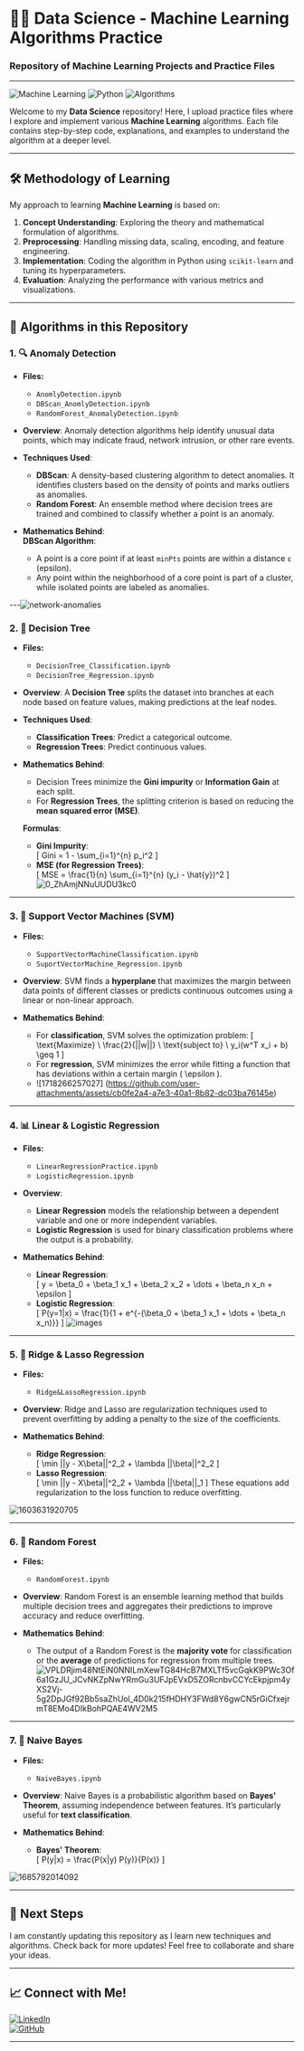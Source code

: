 # 🧑‍💻 **Data Science - Machine Learning Algorithms Practice**  
### Repository of Machine Learning Projects and Practice Files  
---
![Machine Learning](https://img.shields.io/badge/Machine%20Learning-Practice%20Files-orange) ![Python](https://img.shields.io/badge/Python-Code-blue) ![Algorithms](https://img.shields.io/badge/Algorithms-Learner-yellow)

Welcome to my **Data Science** repository! Here, I upload practice files where I explore and implement various **Machine Learning** algorithms. Each file contains step-by-step code, explanations, and examples to understand the algorithm at a deeper level.

---

## 🛠️ **Methodology of Learning**  
My approach to learning **Machine Learning** is based on:

1. **Concept Understanding**: Exploring the theory and mathematical formulation of algorithms.
2. **Preprocessing**: Handling missing data, scaling, encoding, and feature engineering.
3. **Implementation**: Coding the algorithm in Python using `scikit-learn` and tuning its hyperparameters.
4. **Evaluation**: Analyzing the performance with various metrics and visualizations.

---

## 📂 **Algorithms in this Repository**

### 1. 🔍 **Anomaly Detection**  
- **Files:**  
  - `AnomlyDetection.ipynb`  
  - `DBScan_AnomlyDetection.ipynb`  
  - `RandomForest_AnomalyDetection.ipynb`
  
- **Overview**: Anomaly detection algorithms help identify unusual data points, which may indicate fraud, network intrusion, or other rare events.
  
- **Techniques Used**:  
  - **DBScan**: A density-based clustering algorithm to detect anomalies. It identifies clusters based on the density of points and marks outliers as anomalies.
  - **Random Forest**: An ensemble method where decision trees are trained and combined to classify whether a point is an anomaly.

- **Mathematics Behind**:  
  **DBScan Algorithm**:  
  - A point is a core point if at least `minPts` points are within a distance `ε` (epsilon).
  - Any point within the neighborhood of a core point is part of a cluster, while isolated points are labeled as anomalies.



---![network-anomalies](https://github.com/user-attachments/assets/a2aa825c-1f7e-4954-a7f2-7065bf0f87ce)


### 2. 🌳 **Decision Tree**  
- **Files:**  
  - `DecisionTree_Classification.ipynb`  
  - `DecisionTree_Regression.ipynb`

- **Overview**: A **Decision Tree** splits the dataset into branches at each node based on feature values, making predictions at the leaf nodes.

- **Techniques Used**:  
  - **Classification Trees**: Predict a categorical outcome.
  - **Regression Trees**: Predict continuous values.

- **Mathematics Behind**:  
  - Decision Trees minimize the **Gini impurity** or **Information Gain** at each split.
  - For **Regression Trees**, the splitting criterion is based on reducing the **mean squared error (MSE)**.

  **Formulas**:  
  - **Gini Impurity**:  
    \[
    Gini = 1 - \sum_{i=1}^{n} p_i^2
    \]
  - **MSE (for Regression Trees)**:  
    \[
    MSE = \frac{1}{n} \sum_{i=1}^{n} (y_i - \hat{y})^2
    \]
![0_ZhAmjNNuUUDU3kc0](https://github.com/user-attachments/assets/95d64432-0e25-44ca-a259-24bec2b82a20)


---

### 3. 🤖 **Support Vector Machines (SVM)**  
- **Files:**  
  - `SupportVectorMachineClassification.ipynb`  
  - `SuportVectorMachine_Regression.ipynb`

- **Overview**: SVM finds a **hyperplane** that maximizes the margin between data points of different classes or predicts continuous outcomes using a linear or non-linear approach.

- **Mathematics Behind**:  
  - For **classification**, SVM solves the optimization problem:
    \[
    \text{Maximize} \ \frac{2}{||w||} \ \text{subject to} \ y_i(w^T x_i + b) \geq 1
    \]
  - For **regression**, SVM minimizes the error while fitting a function that has deviations within a certain margin \( \epsilon \).
  - ![1718266257027]
  (https://github.com/user-attachments/assets/cb0fe2a4-a7e3-40a1-8b82-dc03ba76145e)


---

### 4. 📊 **Linear & Logistic Regression**  
- **Files:**  
  - `LinearRegressionPractice.ipynb`  
  - `LogisticRegression.ipynb`

- **Overview**:  
  - **Linear Regression** models the relationship between a dependent variable and one or more independent variables.
  - **Logistic Regression** is used for binary classification problems where the output is a probability.

- **Mathematics Behind**:  
  - **Linear Regression**:  
    \[
    y = \beta_0 + \beta_1 x_1 + \beta_2 x_2 + \dots + \beta_n x_n + \epsilon
    \]
  - **Logistic Regression**:  
    \[
    P(y=1|x) = \frac{1}{1 + e^{-(\beta_0 + \beta_1 x_1 + \dots + \beta_n x_n)}}
    \]
![images](https://github.com/user-attachments/assets/f8a1181f-d6a8-4430-a386-13f5017c6643)



---

### 5. 🧮 **Ridge & Lasso Regression**  
- **Files:**  
  - `Ridge&LassoRegression.ipynb`

- **Overview**: Ridge and Lasso are regularization techniques used to prevent overfitting by adding a penalty to the size of the coefficients.

- **Mathematics Behind**:  
  - **Ridge Regression**:  
    \[
    \min ||y - X\beta||^2_2 + \lambda ||\beta||^2_2
    \]
  - **Lasso Regression**:  
    \[
    \min ||y - X\beta||^2_2 + \lambda ||\beta||_1
    \]
  These equations add regularization to the loss function to reduce overfitting.

![1603631920705](https://github.com/user-attachments/assets/19ef5d86-f532-4987-b2c3-43a4856493ae)


---

### 6. 🌲 **Random Forest**  
- **Files:**  
  - `RandomForest.ipynb`

- **Overview**: Random Forest is an ensemble learning method that builds multiple decision trees and aggregates their predictions to improve accuracy and reduce overfitting.

- **Mathematics Behind**:  
  - The output of a Random Forest is the **majority vote** for classification or the **average** of predictions for regression from multiple trees.
![VPLDRjim48NtEiN0NNILmXewTG84HcB7MXLTf5vcGqkK9PWc3Of6a1GzJU_JCvNKZpNwYRmGu3UFJpEVxD5ZORcnbvCCYcEkpjpm4yXS2Vj-5g2DpJGf92Bb5saZhUol_4D0k215fHDHY3FWd8Y6gwCN5rGiCfxejrmT8EMo4DIkBohPQAE4WV2M5](https://github.com/user-attachments/assets/ad5ddb0c-2199-4872-85d4-b50f0eedb84d)


---

### 7. 📘 **Naive Bayes**  
- **Files:**  
  - `NaiveBayes.ipynb`

- **Overview**: Naive Bayes is a probabilistic algorithm based on **Bayes' Theorem**, assuming independence between features. It’s particularly useful for **text classification**.

- **Mathematics Behind**:  
  - **Bayes' Theorem**:  
    \[
    P(y|x) = \frac{P(x|y) P(y)}{P(x)}
    \]

 ![1685792014092](https://github.com/user-attachments/assets/6576f5b8-fc2a-41fb-bde4-0c14f1c3f2a0)


---

## 🎯 **Next Steps**  
I am constantly updating this repository as I learn new techniques and algorithms. Check back for more updates! Feel free to collaborate and share your ideas.

---

## 📈 **Connect with Me!**  
[![LinkedIn](https://img.shields.io/badge/LinkedIn-Connect-blue)](https://www.linkedin.com/in/your-profile)  
[![GitHub](https://img.shields.io/badge/GitHub-Follow-lightgrey)](https://github.com/your-github-username)

---
